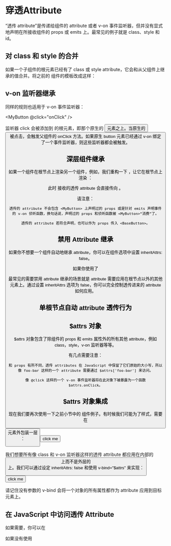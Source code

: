 # 穿透Attribute
“透传 attribute”是传递给组件的 attribute 或者 v-on 事件监听器，但并没有显式地声明在所接收组件的 props 或 emits 上。最常见的例子就是 class、style 和 id。

## 对 class 和 style 的合并

如果一个子组件的根元素已经有了 class 或 style attribute，它会和从父组件上继承的值合并。将之前的 <MyButton> 组件的模板改成这样：

## v-on 监听器继承

同样的规则也适用于 v-on 事件监听器：

<MyButton @click="onClick" />

监听器 click 会被添加到 <MyButton> 的根元素，即那个原生的 <button> 元素之上。当原生的 <button> 被点击，会触发父组件的 onClick 方法。如果原生 button 元素已经通过 v-on 绑定了一个事件监听器，则这些监听器都会被触发。

## 深层组件继承

如果一个组件在根节点上渲染另一个组件，例如，我们重构一下 <MyButton>，让它在根节点上渲染 <BaseButton>：

<!-- <MyButton/> 的模板，只是渲染另一个组件 -->
<BaseButton />

此时 <MyButton> 接收的透传 attribute 会直接传向 <BaseButton>。

请注意：

    透传的 attribute 不会包含 <MyButton> 上声明过的 props 或是针对 emits 声明事件的 v-on 侦听函数，换句话说，声明过的 props 和侦听函数被 <MyButton>“消费”了。

    透传的 attribute 若符合声明，也可以作为 props 传入 <BaseButton>。


## 禁用 Attribute 继承

如果你不想要一个组件自动地继承 attribute，你可以在组件选项中设置 inheritAttrs: false。

如果你使用了 <script setup>，你需要一个额外的 <script> 块来书写这个选项声明：

<script>
// 使用一个简单的 <script> to declare options
export default {
  inheritAttrs: false
}
</script>

<script setup>
// ...setup 部分逻辑
</script>

最常见的需要禁用 attribute 继承的场景就是 attribute 需要应用在根节点以外的其他元素上。通过设置 inheritAttrs 选项为 false，你可以完全控制透传进来的 attribute 如何应用。

## 单根节点自动 attribute 透传行为

## $attrs 对象
$attrs 对象包含了除组件的 props 和 emits 属性外的所有其他 attribute，例如 class，style，v-on 监听器等等。

有几点需要注意：

    和 props 有所不同，透传 attributes 在 JavaScript 中保留了它们原始的大小写，所以像 foo-bar 这样的一个 attribute 需要通过 $attrs['foo-bar'] 来访问。

    像 @click 这样的一个 v-on 事件监听器将在此对象下被暴露为一个函数 $attrs.onClick。


## $attrs 对象集成
现在我们要再次使用一下之前小节中的 <MyButton> 组件例子。有时候我们可能为了样式，需要在 <button> 元素外包装一层 <div>：

<div class="btn-wrapper">
  <button class="btn">click me</button>
</div>

我们想要所有像 class 和 v-on 监听器这样的透传 attribute 都应用在内部的 <button> 上而不是外层的 <div> 上。我们可以通过设定 inheritAttrs: false 和使用 v-bind="$attrs" 来实现：

<div class="btn-wrapper">
  <button class="btn" v-bind="$attrs">click me</button>
</div>

请记住没有参数的 v-bind 会将一个对象的所有属性都作为 attribute 应用到目标元素上。

## 在 JavaScript 中访问透传 Attribute

如果需要，你可以在 <script setup> 中使用 useAttrs() API 来访问一个组件的所有透传 attribute：

<script setup>
import { useAttrs } from 'vue'

const attrs = useAttrs()
</script>

如果没有使用 <script setup>，attrs 会作为 setup() 上下文对象的一个属性暴露：

export default {
  setup(props, ctx) {
    // 透传 attribute 被暴露为 ctx.attrs
    console.log(ctx.attrs)
  }
}

需要注意的是，虽然这里的 attrs 对象总是反映为最新的透传 attribute，但它并不是响应式的 
(考虑到性能因素)。
你不能通过侦听器去监听它的变化。如果你需要响应性，可以使用 prop。
或者你也可以使用 onUpdated() 使得在每次更新时结合最新的 attrs 执行副作用。